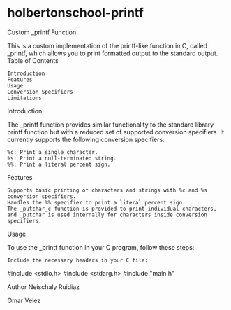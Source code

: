 # holbertonschool-printf
Custom _printf Function

This is a custom implementation of the printf-like function in C, called _printf, which allows you to print formatted output to the standard output.
Table of Contents

    Introduction
    Features
    Usage
    Conversion Specifiers
    Limitations

Introduction

The _printf function provides similar functionality to the standard library printf function but with a reduced set of supported conversion specifiers. It currently supports the following conversion specifiers:

    %c: Print a single character.
    %s: Print a null-terminated string.
    %%: Print a literal percent sign.

Features

    Supports basic printing of characters and strings with %c and %s conversion specifiers.
    Handles the %% specifier to print a literal percent sign.
    The _putchar_c function is provided to print individual characters, and _putchar is used internally for characters inside conversion specifiers.

Usage

To use the _printf function in your C program, follow these steps:

    Include the necessary headers in your C file:

#include <stdio.h> #include <stdarg.h> #include "main.h"

Author
Neischaly Ruidiaz

Omar Velez
